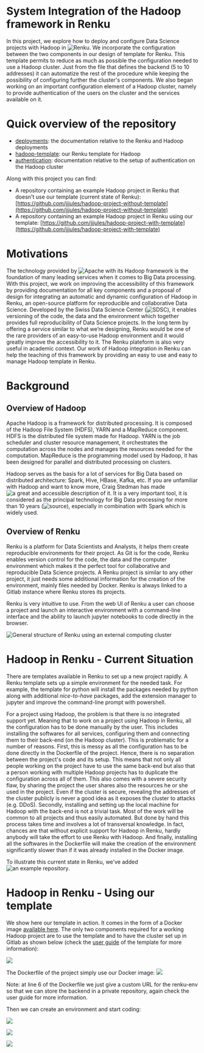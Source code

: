 # System Integration of the Hadoop framework in Renku

In this project, we explore how to deploy and configure Data Science projects with Hadoop in ![Renku](https://datascience.ch/renku/). We incorporate the configuration between the two components in our design of template for Renku. This template permits to reduce as much as possible the configuration needed to use a Hadoop cluster. Just from the file that defines the backend (5 to 10 addresses) it can automatize the rest of the procedure while keeping the possibility of configuring further the cluster's components. We also began working on an important configuration element of a Hadoop cluster, namely to provide authentication of the users on the cluster and the services available on it.

# Quick overview of the repository

- [deployments](./deployments): the documentation relative to the Renku and Hadoop deployments
- [hadoop-template](./hadoop-template): our Renku template for Hadoop
- [authentication](./authentication): documentation relative to the setup of authentication on the Hadoop cluster

Along with this project you can find:
- A repository containing an example Hadoop project in Renku that doesn't use our template (current state of Renku): [https://github.com/jjjules/hadoop-project-without-template](https://github.com/jjjules/hadoop-project-without-template)
- A repository containing an example Hadoop project in Renku using our template: [https://github.com/jjjules/hadoop-project-with-template](https://github.com/jjjules/hadoop-project-with-template)

# Motivations

The technology provided by ![Apache](https://www.apache.org/) with its Hadoop framework is the foundation of many leading services when it comes to Big Data processing. With this project, we work on improving the accessibility of this framework by providing documentation for all key components and a proposal of design for integrating an automatic and dynamic configuration of Hadoop in Renku, an open-source platform for reproducible and collaborative Data Science. Developed by the Swiss Data Science Center (![SDSC](https://datascience.ch/)), it enables versioning of the code, the data and the environment which together provides full reproducibility of Data Science projects. In the long term by offering a service similar to what we’re designing, Renku would be one of the  rare providers of an easy-to-use Hadoop environment and it would greatly improve the accessibility to it. The Renku plateform is also very useful in academic context. Our work of Hadoop integration in Renku can help the teaching of this framework by providing an easy to use and easy to manage Hadoop template in Renku.

# Background

## Overview of Hadoop

Apache Hadoop is a framework for distributed processing. It is composed of the Hadoop File System (HDFS), YARN and a MapReduce component. HDFS is the distributed file system made for Hadoop. YARN is the job scheduler and cluster resource management, it orchestrates the computation across the nodes and manages the resources needed for the computation. MapReduce is the programming model used by Hadoop, it has been designed for parallel and distributed processing on clusters.

Hadoop serves as the basis for a lot of services for Big Data based on distributed architecture: Spark, Hive, HBase, Kafka, etc. If you are unfamiliar with Hadoop and want to know more, Craig Stedman has made ![a great and accessible description of it](https://searchdatamanagement.techtarget.com/definition/Hadoop).  It is a very important tool, it is considered as the principal technology for Big Data processing for more than 10 years (![source](https://www.lebigdata.fr/hadoop)), especially in combination with Spark which is widely used.

## Overview of Renku

Renku is a platform for Data Scientists and Analysts, it helps them
create reproducible environments for their project. As Git is for the
code, Renku enables version control for the code, the data and the
computer environment which makes it the perfect tool for collaborative
and reproducible Data Science projects. A Renku project is similar to
any other project, it just needs some additional information for the
creation of the environment, mainly files needed by Docker. Renku is
always linked to a Gitlab instance where Renku stores its projects.

Renku is very intuitive to use. From the web UI of Renku a user can
choose a project and launch an interactive environment with a
command-line interface and the ability to launch jupyter notebooks to
code directly in the browser.

![General structure of Renku using an external computing cluster](./general-structure-renku.png)

# Hadoop in Renku - Current Situation

There are templates available in Renku to set up a new project rapidly.
A Renku template sets up a simple environment for the needed task. For
example, the template for python will install the packages needed by
python along with additional *nice-to-have* packages, add the extension
manager to jupyter and improve the command-line prompt with powershell.

For a project using Hadoop, the problem is that there is no integrated
support yet. Meaning that to work on a project using Hadoop in Renku,
all the configuration has to be done manually by the user. This includes
installing the softwares for all services, configuring them and
connecting them to their back-end (on the Hadoop cluster). This is
problematic for a number of reasons. First, this is messy as all the
configuration has to be done directly in the Dockerfile of the project.
Hence, there is no separation between the project's code and its setup.
This means that not only all people working on the project have to use
the same back-end but also that a person working with multiple Hadoop
projects has to duplicate the configuration across all of them. This
also comes with a severe security flaw, by sharing the project the user
shares also the resources he or she used in the project. Even if the
cluster is secure, revealing the addresses of the cluster publicly is
never a good idea as it exposes the cluster to attacks (e.g. DDoS).
Secondly, installing and setting up the local machine for Hadoop with
the back-end is not a trivial task. Most of the work will be common to
all projects and thus easily automated. But done by hand this process
takes time and involves a lot of transversal knowledge. In fact, chances
are that without explicit support for Hadoop in Renku, hardly anybody
will take the effort to use Renku with Hadoop. And finally, installing
all the softwares in the Dockerfile will make the creation of the
environment significantly slower than if it was already installed in the
Docker image.

To illustrate this current state in Renku, we've added ![an example
repository](./hadoop-project-without-template).

# Hadoop in Renku - Using our template

We show here our template in action. It comes in the form of a Docker image [available here](https://hub.docker.com/repository/docker/renkuhadoop/renkulab-py-hadoop). The only two components required for a working Hadoop project are to use the template and to have the cluster set up in Gitlab as shown below (check the [user guide](./hadoop-template) of the template for more information):

![](./demo-screenshots/demo-backend-conf.png)

The Dockerfile of the project simply use our Docker image:
![](./demo-screenshots/demo-dockerfile.png)

Note: at line 6 of the Dockerfile we just give a custom URL for the renku-env so that we can store the backend in a private repository, again check the user guide for more information.


Then we can create an environment and start coding:

![](./demo-screenshots/demo1.png)

![](./demo-screenshots/demo2.png)

![](./demo-screenshots/demo3.png)
